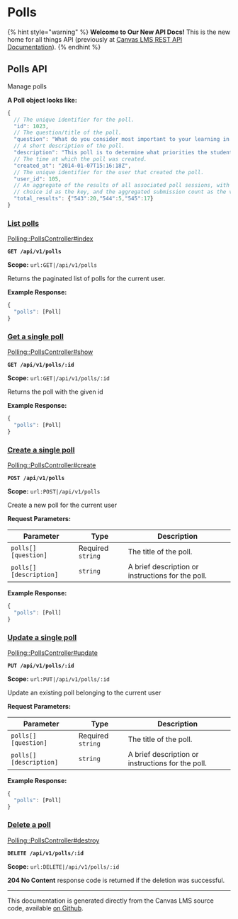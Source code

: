 # Polls

{% hint style="warning" %}
**Welcome to Our New API Docs!** This is the new home for all things API (previously at [Canvas LMS REST API Documentation](https://api.instructure.com)).
{% endhint %}

## Polls API

Manage polls

**A Poll object looks like:**

```js
{
  // The unique identifier for the poll.
  "id": 1023,
  // The question/title of the poll.
  "question": "What do you consider most important to your learning in this course?",
  // A short description of the poll.
  "description": "This poll is to determine what priorities the students in the course have.",
  // The time at which the poll was created.
  "created_at": "2014-01-07T15:16:18Z",
  // The unique identifier for the user that created the poll.
  "user_id": 105,
  // An aggregate of the results of all associated poll sessions, with the poll
  // choice id as the key, and the aggregated submission count as the value.
  "total_results": {"543":20,"544":5,"545":17}
}
```

### [List polls](#method.polling/polls.index) <a href="#method.polling-polls.index" id="method.polling-polls.index"></a>

[Polling::PollsController#index](https://github.com/instructure/canvas-lms/blob/master/app/controllers/polling/polls_controller.rb)

**`GET /api/v1/polls`**

**Scope:** `url:GET|/api/v1/polls`

Returns the paginated list of polls for the current user.

**Example Response:**

```js
{
  "polls": [Poll]
}
```

### [Get a single poll](#method.polling/polls.show) <a href="#method.polling-polls.show" id="method.polling-polls.show"></a>

[Polling::PollsController#show](https://github.com/instructure/canvas-lms/blob/master/app/controllers/polling/polls_controller.rb)

**`GET /api/v1/polls/:id`**

**Scope:** `url:GET|/api/v1/polls/:id`

Returns the poll with the given id

**Example Response:**

```js
{
  "polls": [Poll]
}
```

### [Create a single poll](#method.polling/polls.create) <a href="#method.polling-polls.create" id="method.polling-polls.create"></a>

[Polling::PollsController#create](https://github.com/instructure/canvas-lms/blob/master/app/controllers/polling/polls_controller.rb)

**`POST /api/v1/polls`**

**Scope:** `url:POST|/api/v1/polls`

Create a new poll for the current user

**Request Parameters:**

| Parameter              | Type              | Description                                       |
| ---------------------- | ----------------- | ------------------------------------------------- |
| `polls[][question]`    | Required `string` | The title of the poll.                            |
| `polls[][description]` | `string`          | A brief description or instructions for the poll. |

**Example Response:**

```js
{
  "polls": [Poll]
}
```

### [Update a single poll](#method.polling/polls.update) <a href="#method.polling-polls.update" id="method.polling-polls.update"></a>

[Polling::PollsController#update](https://github.com/instructure/canvas-lms/blob/master/app/controllers/polling/polls_controller.rb)

**`PUT /api/v1/polls/:id`**

**Scope:** `url:PUT|/api/v1/polls/:id`

Update an existing poll belonging to the current user

**Request Parameters:**

| Parameter              | Type              | Description                                       |
| ---------------------- | ----------------- | ------------------------------------------------- |
| `polls[][question]`    | Required `string` | The title of the poll.                            |
| `polls[][description]` | `string`          | A brief description or instructions for the poll. |

**Example Response:**

```js
{
  "polls": [Poll]
}
```

### [Delete a poll](#method.polling/polls.destroy) <a href="#method.polling-polls.destroy" id="method.polling-polls.destroy"></a>

[Polling::PollsController#destroy](https://github.com/instructure/canvas-lms/blob/master/app/controllers/polling/polls_controller.rb)

**`DELETE /api/v1/polls/:id`**

**Scope:** `url:DELETE|/api/v1/polls/:id`

**204 No Content** response code is returned if the deletion was successful.

***

This documentation is generated directly from the Canvas LMS source code, available [on Github](https://github.com/instructure/canvas-lms).
